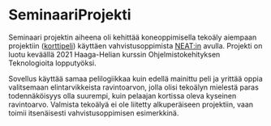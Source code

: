# SeminaariProjekti

Seminaari projektin aiheena oli kehittää koneoppimisella tekoäly aiempaan projektiin ([korttipeli](https://github.com/Super-Pahkina/korttipeli))
käyttäen vahvistusoppimista [NEAT:in](https://neat-python.readthedocs.io/en/latest/) avulla. Projekti on luotu keväällä 2021 Haaga-Helian kurssin
Ohjelmistokehityksen Teknologioita lopputyöksi.

Sovellus käyttää samaa pelilogiikkaa kuin edellä mainittu peli ja yrittää oppia valitsemaan elintarvikkeista ravintoarvon, jolla olisi tekoälyn mielestä
paras todennäköisyys olla suurempi, kuin pelaajan kortissa oleva kyseinen ravintoarvo. Valmista tekoälyä ei ole liitetty alkuperäiseen projektiin, vaan toimii
itsenäisesti vahvistusoppimisen esimerkkinä.
